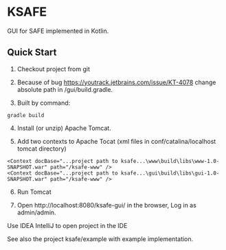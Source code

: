 # KSAFE

GUI for SAFE implemented in Kotlin.

## Quick Start

1. Checkout project from git

2. Because of bug https://youtrack.jetbrains.com/issue/KT-4078 change absolute path in /gui/build.gradle.

3. Built by command:

```
gradle build
```

4. Install (or unzip) Apache Tomcat.

5. Add two contexts to Apache Tocat (xml files in conf/catalina/localhost tomcat directory)
```
<Context docBase="...project path to ksafe...\www\build\libs\www-1.0-SNAPSHOT.war" path="/ksafe-www" />
<Context docBase="...project path to ksafe...\gui\build\libs\gui-1.0-SNAPSHOT.war" path="/ksafe-www" />
```

6. Run Tomcat

7. Open http://localhost:8080/ksafe-gui/ in the browser, Log in as admin/admin.

Use IDEA IntelliJ to open project in the IDE

See also the project ksafe/example with example implementation.